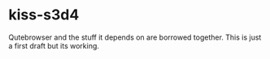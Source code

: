 # kiss-s3d4

Qutebrowser and the stuff it depends on are borrowed together.
This is just a first draft but its working.
